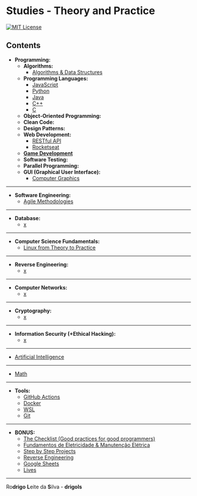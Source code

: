# Studies - Theory and Practice

[![MIT License](https://img.shields.io/badge/license-MIT-007EC7.svg?style=flat-square)](LICENSE.md)

## Contents

 - **Programming:**
   - **Algorithms:**
     - [Algorithms & Data Structures](modules/algorithms-and-ds)
   - **Programming Languages:**
     - [JavaScript](modules/javascript-codes)
     - [Python](modules/python-codes)
     - [Java](modules/java-codes)
     - [C++](modules/cpp-codes)
     - [C](modules/c-codes)
   - **Object-Oriented Programming:**
   - **Clean Code:**
   - **Design Patterns:**
   - **Web Development:**
     - [RESTful API](modules/restful-api)
     - [Rocketseat](modules/rocketseat-samples)
   - [**Game Development**](modules/game-dev)
   - **Software Testing:**
   - **Parallel Programming:**
   - **GUI (Graphical User Interface):**
     - [Computer Graphics](modules/computer-graphics)

---

 - **Software Engineering:**
   - [Agile Methodologies](modules/agile-methodologies)

---

 - **Database:**
   - [x](#)

---

 - **Computer Science Fundamentals:**
   - [Linux from Theory to Practice](modules/linux-from-theory-to-practice)

---

 - **Reverse Engineering:**
   - [x](#)

---

 - **Computer Networks:**
   - [x](#)

---

 - **Cryptography:**
   - [x](#)

---

 - **Information Security (+Ethical Hacking):**
   - [x](#)

---

 - [Artificial Intelligence](modules/ai-codes)

---

 - [Math](modules/math-codes)

---

 - **Tools:**
   - [GitHub Actions](modules/github-actions/)
   - [Docker](modules/docker)
   - [WSL](modules/wsl)
   - [Git](modules/git-docs)

---

 - **BONUS:**
   - [The Checklist (Good practices for good programmers)](modules/the-checklist)
   - [Fundamentos de Eletricidade & Manutenção Elétrica](modules/electrician)
   - [Step by Step Projects](modules/step-by-step-projects)
   - [Reverse Engineering](modules/reverse-engineering)
   - [Google Sheets](modules/google-sheets)
   - [Lives](modules/lives)

---

Ro**drigo** **L**eite da **S**ilva - **drigols**
